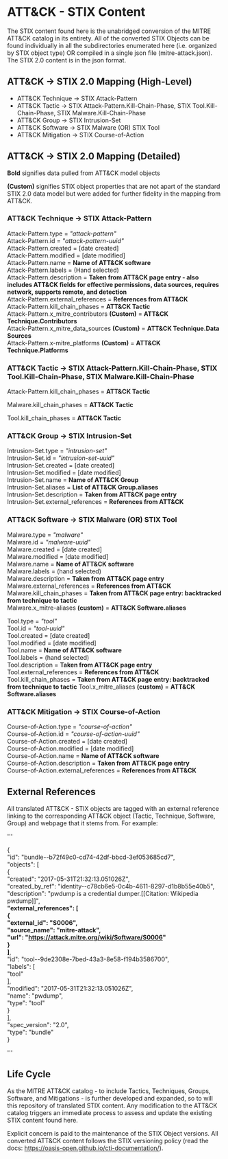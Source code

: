 # ATT&CK - STIX Content 
The STIX content found here is the unabridged conversion of the MITRE ATT&CK catalog in its entirety. All of the converted STIX Objects can be found individually in all the subdirectories enumerated here (i.e. organized by STIX object type) OR compiled in a single json file (mitre-attack.json). The STIX 2.0 content is in the json format.

## ATT&CK -> STIX 2.0 Mapping (High-Level)
* ATT&CK Technique -> STIX Attack-Pattern
* ATT&CK Tactic -> STIX Attack-Pattern.Kill-Chain-Phase, STIX Tool.Kill-Chain-Phase, STIX Malware.Kill-Chain-Phase
* ATT&CK Group -> STIX Intrusion-Set
* ATT&CK Software -> STIX Malware (OR) STIX Tool
* ATT&CK Mitigation -> STIX Course-of-Action

## ATT&CK -> STIX 2.0 Mapping (Detailed)

**Bold** signifies data pulled from ATT&CK model objects

**(Custom)** signifies STIX object properties that are not apart of the standard STIX 2.0 data model but were added for further fidelity in the mapping from ATT&CK.

### ATT&CK Technique -> STIX Attack-Pattern

Attack-Pattern.type = *"attack-pattern"*  
Attack-Pattern.id = *"attack-pattern-uuid"*  
Attack-Pattern.created = [date created]  
Attack-Pattern.modified = [date modified]  
Attack-Pattern.name = **Name of ATT&CK software**  
Attack-Pattern.labels = (Hand selected)  
Attack-Pattern.description = **Taken from ATT&CK page entry - also includes ATT&CK fields for effective permissions, data sources, requires network, supports remote, and detection**  
Attack-Pattern.external_references = **References from ATT&CK**  
Attack-Pattern.kill_chain_phases = **ATT&CK Tactic**  
Attack-Pattern.x_mitre_contributors **(Custom)** = **ATT&CK Technique.Contributors**  
Attack-Pattern.x_mitre_data_sources **(Custom)** = **ATT&CK Technique.Data Sources**  
Attack-Pattern.x-mitre_platforms **(Custom)** = **ATT&CK Technique.Platforms**  

### ATT&CK Tactic -> STIX Attack-Pattern.Kill-Chain-Phase, STIX Tool.Kill-Chain-Phase, STIX Malware.Kill-Chain-Phase
Attack-Pattern.kill_chain_phases = **ATT&CK Tactic**

Malware.kill_chain_phases = **ATT&CK Tactic**

Tool.kill_chain_phases = **ATT&CK Tactic**

### ATT&CK Group -> STIX Intrusion-Set

Intrusion-Set.type = *"intrusion-set"*  
Intrusion-Set.id = *"intrusion-set-uuid"*  
Intrusion-Set.created = [date created]  
Intrusion-Set.modified = [date modified]  
Intrusion-Set.name = **Name of ATT&CK Group**  
Intrusion-Set.aliases = **List of ATT&CK Group.aliases**  
Intrusion-Set.description = **Taken from ATT&CK page entry**  
Intrusion-Set.external_references = **References from ATT&CK**  

### ATT&CK Software -> STIX Malware (OR) STIX Tool

Malware.type = *"malware"*  
Malware.id = *"malware-uuid"*  
Malware.created = [date created]  
Malware.modified = [date modified]  
Malware.name = **Name of ATT&CK software**  
Malware.labels = (hand selected)  
Malware.description = **Taken from ATT&CK page entry**  
Malware.external_references = **References from ATT&CK**  
Malware.kill_chain_phases = **Taken from ATT&CK page entry: backtracked from technique to tactic**  
Malware.x_mitre-aliases **(custom)** = **ATT&CK Software.aliases**  

Tool.type = *"tool"*  
Tool.id = *"tool-uuid"*  
Tool.created = [date created]  
Tool.modified = [date modified]  
Tool.name = **Name of ATT&CK software**  
Tool.labels = (hand selected)  
Tool.description = **Taken from ATT&CK page entry**  
Tool.external_references = **References from ATT&CK**  
Tool.kill_chain_phases = **Taken from ATT&CK page entry: backtracked from technique to tactic** 
Tool.x_mitre_aliases **(custom)** = **ATT&CK Software.aliases**

### ATT&CK Mitigation -> STIX Course-of-Action

Course-of-Action.type = *"course-of-action"*  
Course-of-Action.id = *"course-of-action-uuid"*  
Course-of-Action.created = [date created]  
Course-of-Action.modified = [date modified]  
Course-of-Action.name = **Name of ATT&CK software**  
Course-of-Action.description = **Taken from ATT&CK page entry**  
Course-of-Action.external_references = **References from ATT&CK**  

## External References
All translated ATT&CK - STIX objects are tagged with an external reference linking to the corresponding ATT&CK object (Tactic, Technique, Software, Group) and webpage that it stems from. For example:

'''

{  
        "id": "bundle--b72f49c0-cd74-42df-bbcd-3ef053685cd7",  
        "objects": [  
            {  
                "created": "2017-05-31T21:32:13.051026Z",  
            "created_by_ref": "identity--c78cb6e5-0c4b-4611-8297-d1b8b55e40b5",  
            "description": "pwdump is a credential dumper.[[Citation: Wikipedia pwdump]]",  
            **"external_references": [  
                {  
                    "external_id": "S0006",  
                    "source_name": "mitre-attack",  
                    "url": "https://attack.mitre.org/wiki/Software/S0006"  
                }  
            ]**,  
            "id": "tool--9de2308e-7bed-43a3-8e58-f194b3586700",  
            "labels": [  
                "tool"  
            ],  
            "modified": "2017-05-31T21:32:13.051026Z",  
            "name": "pwdump",  
            "type": "tool"  
        }  
    ],  
    "spec_version": "2.0",  
    "type": "bundle"  
}  

'''


## Life Cycle
As the MITRE ATT&CK catalog - to include Tactics, Techniques, Groups, Software, and Mitigations - is further developed and expanded, so to will this repository of translated STIX content. Any modification to the ATT&CK catalog triggers an immediate process to assess and update the existing STIX content found here. 

Explicit concern is paid to the maintenance of the STIX Object versions. All converted ATT&CK content follows the STIX versioning policy (read the docs: https://oasis-open.github.io/cti-documentation/). 
